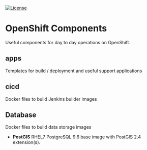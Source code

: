 [![License](https://img.shields.io/badge/License-Apache%202.0-blue.svg)](LICENSE)

# OpenShift Components

Useful components for day to day operations on OpenShift. 

## apps

Templates for build / deployment and useful support applications    

## cicd

Docker files to build Jenkins builder images

## Database

Docker files to build data storage images

- **PostGIS** RHEL7 PostgreSQL 9.6 base image with PostGIS 2.4 extension(s). 
